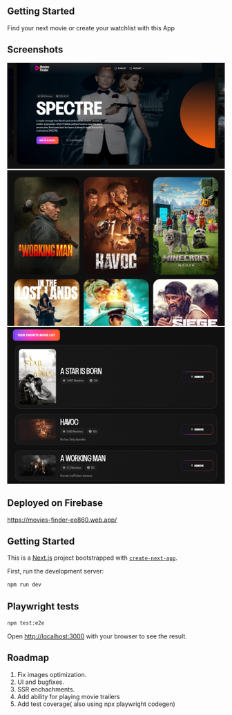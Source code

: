 
## Getting Started

Find your next movie or create your watchlist with this App

## Screenshots

![Screenshot](public/screenshots/3.jpeg)
![Screenshot](public/screenshots/2.jpeg)
![Screenshot](public/screenshots/1.jpeg)

## Deployed on Firebase

https://movies-finder-ee860.web.app/


## Getting Started

This is a [Next.js](https://nextjs.org/) project bootstrapped with [`create-next-app`](https://github.com/vercel/next.js/tree/canary/packages/create-next-app).

First, run the development server:

```bash
npm run dev
```

## Playwright tests 

```bash
npm test:e2e
```

Open [http://localhost:3000](http://localhost:3000) with your browser to see the result.

## Roadmap

1. Fix images optimization.
2. UI and bugfixes.
3. SSR enchachments.
4. Add ability for playing movie trailers
5. Add test coverage( also using npx playwright codegen)


